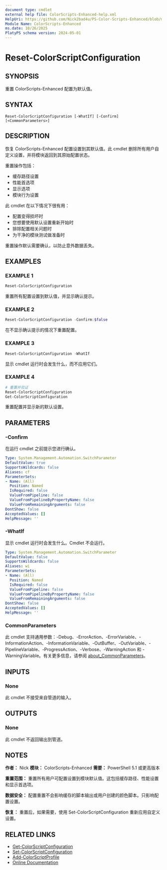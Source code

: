 ```yaml
---
document type: cmdlet
external help file: ColorScripts-Enhanced-help.xml
HelpUri: https://github.com/Nick2bad4u/PS-Color-Scripts-Enhanced/blob/main/ColorScripts-Enhanced/zh-CN/Reset-ColorScriptConfiguration.md
Module Name: ColorScripts-Enhanced
ms.date: 10/26/2025
PlatyPS schema version: 2024-05-01
---
```


# Reset-ColorScriptConfiguration

## SYNOPSIS

重置 ColorScripts-Enhanced 配置为默认值。

## SYNTAX

```
Reset-ColorScriptConfiguration [-WhatIf] [-Confirm] [<CommonParameters>]
```

## DESCRIPTION

恢复 ColorScripts-Enhanced 配置设置到其默认值。此 cmdlet 删除所有用户自定义设置，并将模块返回到其原始配置状态。

重置操作包括：
- 缓存路径设置
- 性能首选项
- 显示选项
- 模块行为设置

此 cmdlet 在以下情况下很有用：
- 配置变得损坏时
- 您想要使用默认设置重新开始时
- 排除配置相关问题时
- 为干净的模块测试做准备时

重置操作默认需要确认，以防止意外数据丢失。

## EXAMPLES

### EXAMPLE 1

```powershell
Reset-ColorScriptConfiguration
```

重置所有配置设置到默认值，并显示确认提示。

### EXAMPLE 2

```powershell
Reset-ColorScriptConfiguration -Confirm:$false
```

在不显示确认提示的情况下重置配置。

### EXAMPLE 3

```powershell
Reset-ColorScriptConfiguration -WhatIf
```

显示 cmdlet 运行时会发生什么，而不应用它们。

### EXAMPLE 4

```powershell
# 重置并验证
Reset-ColorScriptConfiguration
Get-ColorScriptConfiguration
```

重置配置并显示新的默认设置。

## PARAMETERS

### -Confirm

在运行 cmdlet 之前提示您进行确认。

```yaml
Type: System.Management.Automation.SwitchParameter
DefaultValue: true
SupportsWildcards: false
Aliases: cf
ParameterSets:
- Name: (All)
  Position: Named
  IsRequired: false
  ValueFromPipeline: false
  ValueFromPipelineByPropertyName: false
  ValueFromRemainingArguments: false
DontShow: false
AcceptedValues: []
HelpMessage: ''
```

### -WhatIf

显示 cmdlet 运行时会发生什么。Cmdlet 不会运行。

```yaml
Type: System.Management.Automation.SwitchParameter
DefaultValue: false
SupportsWildcards: false
Aliases: wi
ParameterSets:
- Name: (All)
  Position: Named
  IsRequired: false
  ValueFromPipeline: false
  ValueFromPipelineByPropertyName: false
  ValueFromRemainingArguments: false
DontShow: false
AcceptedValues: []
HelpMessage: ''
```

### CommonParameters

此 cmdlet 支持通用参数：-Debug、-ErrorAction、-ErrorVariable、-InformationAction、-InformationVariable、-OutBuffer、-OutVariable、-PipelineVariable、-ProgressAction、-Verbose、-WarningAction 和 -WarningVariable。有关更多信息，请参阅 [about_CommonParameters](https://go.microsoft.com/fwlink/?LinkID=113216)。

## INPUTS

### None

此 cmdlet 不接受来自管道的输入。

## OUTPUTS

### None

此 cmdlet 不返回输出到管道。

## NOTES

**作者：** Nick
**模块：** ColorScripts-Enhanced
**需要：** PowerShell 5.1 或更高版本

**重置范围：**
重置所有用户可配置设置到模块默认值。这包括缓存路径、性能设置和显示首选项。

**数据安全：**
配置重置不会影响缓存的脚本输出或用户创建的颜色脚本。只影响配置设置。

**恢复：**
重置后，如果需要，使用 Set-ColorScriptConfiguration 重新应用自定义设置。

## RELATED LINKS

- [Get-ColorScriptConfiguration](Get-ColorScriptConfiguration.md)
- [Set-ColorScriptConfiguration](Set-ColorScriptConfiguration.md)
- [Add-ColorScriptProfile](Add-ColorScriptProfile.md)
- [Online Documentation](https://github.com/Nick2bad4u/ps-color-scripts-enhanced)
